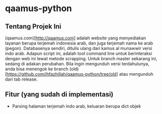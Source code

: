 # qaamus-python
## Tentang Projek Ini
(qaamus.com)[http://qaamus.com] adalah website yang menyediakan layanan berupa terjemah indonesia arab, dan juga terjemah nama ke arab (pegon).
Databasenya sendiri, ditulis ulang dari kamus al munawwir versi indo arab.
Adapun script ini, adalah tool command line untuk berinteraksi dengan web ini lewat metode scrapping. Untuk branch master sekarang ini, sedang di adakan perubahan. Bila ingin mengunduh versi terdahulunya, anda bisa menengok ke branch (old)[https://github.com/ihfazhillah/qaamus-python/tree/old] atau mengunduh dari tab release.

## Fitur (yang sudah di implementasi)
* Parsing halaman terjemah indo arab, keluaran berupa dict objek
